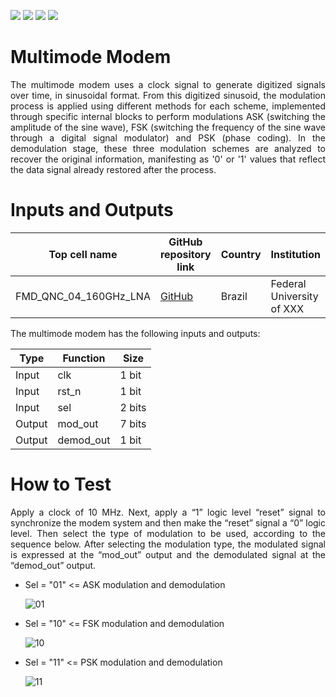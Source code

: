 ![](../../workflows/gds/badge.svg) ![](../../workflows/docs/badge.svg) ![](../../workflows/test/badge.svg) ![](../../workflows/fpga/badge.svg)

# Multimode Modem

<div align="justify">
The multimode modem uses a clock signal to generate digitized signals over time, in sinusoidal format. From this digitized sinusoid, the modulation process is applied using different methods for each scheme, implemented through specific internal blocks to perform modulations ASK (switching the amplitude of the sine wave), FSK (switching the frequency of the sine wave through a digital signal modulator) and PSK (phase coding). In the demodulation stage, these three modulation schemes are analyzed to recover the original information, manifesting as '0' or '1' values that reflect the data signal already restored after the process.
  </div>

# Inputs and Outputs

| Top cell name           | GitHub repository link        | Country | Institution                   | Contact e-mail            |
|--------------------------|-------------------------------|---------|-------------------------------|---------------------------|
| FMD_QNC_04_160GHz_LNA    | [GitHub](https://github.com/IHP-GmbH/TO_Apr2025/tree/main/160GHz_LNA) | Brazil  | Federal University of XXX     | your.email@university.br  |


The multimode modem has the following inputs and outputs:
     
| Type   | Function  | Size   |
|--------|-----------|--------|
| Input  | clk       | 1 bit  |
| Input  | rst_n     | 1 bit  |
| Input  | sel       | 2 bits |
| Output | mod_out   | 7 bits |
| Output | demod_out | 1 bit  |

# How to Test

<div align="justify">
Apply a clock of 10 MHz. Next, apply a “1” logic level “reset” signal to synchronize the modem system and then make the “reset” signal a “0” logic level. Then select the type of modulation to be used, according to the sequence below. After selecting the modulation type, the modulated signal is expressed at the “mod_out” output and the demodulated signal at the “demod_out” output.
  </div>

 - Sel = "01" <= ASK modulation and demodulation

   ![01](https://github.com/user-attachments/assets/d0cb0f8c-a79d-4f97-8af0-c58135fc877b)

 - Sel = "10" <= FSK modulation and demodulation

   ![10](https://github.com/user-attachments/assets/7a91f7ac-0301-4489-8ce1-4a038119856c)

 - Sel = "11" <= PSK modulation and demodulation

   ![11](https://github.com/user-attachments/assets/3d95600f-e7eb-41d2-adda-66077c1725a6)

